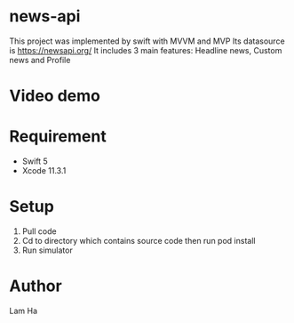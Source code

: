 # news-api
This project was implemented by swift with MVVM and MVP
Its datasource is https://newsapi.org/
It includes 3 main features: Headline news, Custom news and Profile
# Video demo
# Requirement
 * Swift 5
 * Xcode 11.3.1
# Setup
1. Pull code 
2. Cd to directory which contains source code then run pod install
3. Run simulator
# Author 
Lam Ha

